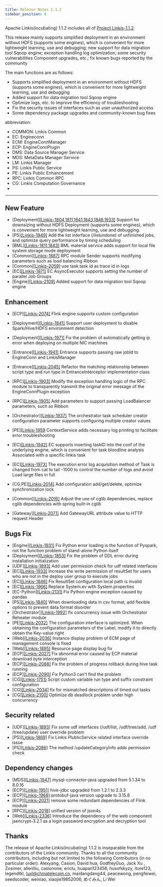 ```yaml
---
title: Release Notes 1.1.2
sidebar_position: 6
---
```


Apache Linkis(incubating) 1.1.2 includes all of [Project Linkis-1.1.2](https://github.com/apache/incubator-linkis/projects/20).


This release mainly supports simplified deployment in an environment without HDFS (supports some engines), which is convenient for more lightweight learning, use and debugging; new support for data migration tool Sqoop engine; exception handling log optimization; some security vulnerabilities Component upgrades, etc.; fix known bugs reported by the community

The main functions are as follows:
* Supports simplified deployment in an environment without HDFS (supports some engines), which is convenient for more lightweight learning, use and debugging
* Added support for data migration tool Sqoop engine
* Optimize logs, etc. to improve the efficiency of troubleshooting
* Fix the security issues of interfaces such as user unauthorized access
* Some dependency package upgrades and community-known bug fixes

abbreviation:
- COMMON: Linkis Common
- EC: Engineconn
- ECM: EngineConnManager
- ECP: EngineConnPlugin
- DMS: Data Source Manager Service
- MDS: MetaData Manager Service
- LM: Linkis Manager
- PS: Linkis Public Service
- PE: Linkis Public Enhancement
- RPC: Linkis Common RPC
- CG: Linkis Computation Governance
-

---
## New Feature
* \[Deployment][[Linkis-1804,1811,1841,1843,1846,1933]](https://github.com/apache/incubator-linkis/pull/1804) Support for downsizing without HDFS Deployment (supports some engines), which is convenient for more lightweight learning, use and debugging.
* \[PS][[Linkis-1949]](https://github.com/apache/incubator-linkis/pull/1949) Add the list interface (/listundone) of unfinished jobs, and optimize query performance by timing scheduling
* \[BML][[Linkis-1811,1843]](https://github.com/apache/incubator-linkis/pull/1843) BML material service adds support for local file system storage mode deployment
* \[Common][[Linkis-1887]](https://github.com/apache/incubator-linkis/pull/1887) RPC module Sender supports modifying parameters such as load balancing Ribbon
* \[Common][[Linkis-2059]](https://github.com/apache/incubator-linkis/issues/2059) use task task id as trace id in logs
* \[EC][[Linkis-1971]](https://github.com/apache/incubator-linkis/pull/1971) EC AsyncExecutor supports setting the number of parallel Job Groups
* \[Engine][[Linkis-2109]](https://github.com/apache/incubator-linkis/pull/2109) Added support for data migration tool Sqoop engine

## Enhancement
* \[ECP][[Linkis-2074]](https://github.com/apache/incubator-linkis/issues/2074) Flink engine supports custom configuration
* \[Deployment][[Linkis-1841]](https://github.com/apache/incubator-linkis/pull/1841) Support user deployment to disable Spark/Hive/HDFS environment detection
* \[Deployment][[Linkis-1971]](https://github.com/apache/incubator-linkis/pull/1989) Fix the problem of automatically getting ip error when deploying on multiple NIC machines

* \[Entrance][[Linkis-1941]](https://github.com/apache/incubator-linkis/pull/1941) Entrance supports passing raw jobId to EngineConn and LinkisManager
* \[Entrance][[Linkis-2045]](https://github.com/apache/incubator-linkis/issues/2045) Refactor the matching relationship between script type and run type in EntranceInterceptor implementation class
* \[RPC][[Linkis-1903]](https://github.com/apache/incubator-linkis/pull/1903/files) Modify the exception handling logic of the RPC module to transparently transmit the original error message of the EngineConnPlugin exception
* \[RPC][[Linkis-1905]](https://github.com/apache/incubator-linkis/pull/1905) Add parameters to support passing LoadBalancer parameters, such as Ribbon
* \[Orchestrator][[Linkis-1937]](https://github.com/apache/incubator-linkis/pull/1937) The orchestrator task scheduler creator configuration parameter supports configuring multiple creator values
* \[PE][[Linkis-1959](https://github.com/apache/incubator-linkis/pull/1959) ContextService adds necessary log printing to facilitate error troubleshooting
* \[EC][[Linkis-1942]](https://github.com/apache/incubator-linkis/pull/1942) EC supports inserting taskID into the conf of the underlying engine, which is convenient for task bloodline analysis Associated with a specific linkis task
* \[EC][[Linkis-1973]](https://github.com/apache/incubator-linkis/pull/1973) The execution error log acquisition method of Task is changed from cat to tail -1000 to control the number of logs and avoid Load large files in full
* \[CG,PE][[Linkis-2014]](https://github.com/apache/incubator-linkis/pull/2014) Add configuration add/get/delete, optimize synchronization lock
* \[Common][[Linkis-2016]](https://github.com/apache/incubator-linkis/pull/2016) Adjust the use of cglib dependencies, replace cglib dependencies with spring built-in cglib
* \[Gateway][[Linkis-2071]](https://github.com/apache/incubator-linkis/issues/2071) Add GatewayURL attribute value to HTTP request Header

## Bugs Fix
* \[Engine][[Linkis-1931]](https://github.com/apache/incubator-linkis/pull/1931) Fix Python error loading is the function of Pyspark, not the function problem of stand-alone Python itself
* \[Deployment][[Linkis-1853]](https://github.com/apache/incubator-linkis/pull/1853) Fix the problem of DDL error during installation initialization
* \[UDF][[Linkis-1893]](https://github.com/apache/incubator-linkis/pull/1893) Add user permission check for udf related interfaces
* \[EC][[Linkis-1933]](https://github.com/apache/incubator-linkis/pull/1933) Increase the write permission of resultSet for users who are not in the deploy user group to execute jobs
* \[EC][[Linkis-1846]](https://github.com/apache/incubator-linkis/pull/1846) Fix ResultSet configuration local path is invalid
* \[EC][[Linkis-1966]](https://github.com/apache/incubator-linkis/pull/1966) Replace System.ev with System.properties
* \[EC-Python][[Linkis-2131]](https://github.com/apache/incubator-linkis/pull/2131) Fix Python engine exception caused by pandas
* \[PS][[Linkis-1840]](https://github.com/apache/incubator-linkis/pull/1840) When downloading data in csv format, add flexible options to prevent data format disorder
* \[Orchestrator][[Linkis-1992]](https://github.com/apache/incubator-linkis/pull/1992) fix concurrency issue with Orchestrator Reheater module
* \[PE][[Linkis-2032]](https://github.com/apache/incubator-linkis/pull/2032) The configuration interface is optimized. When obtaining the configuration parameters of the Label, modify it to directly obtain the Key-value right
* \[Web][[Linkis-2036]](https://github.com/apache/incubator-linkis/pull/2036) Instance display problem of ECM page of management console is fixed
* \[Web][[Linkis-1895]](https://github.com/apache/incubator-linkis/pull/1895) Resource page display bug fix
* \[ECP][[Linkis-2027]](https://github.com/apache/incubator-linkis/pull/2027) Fix abnormal error caused by ECP material download byte interception
* \[ECP][[Linkis-2088]](https://github.com/apache/incubator-linkis/pull/2088) Fix the problem of progress rollback during hive task running
* \[ECP][[Linkis-2090]](https://github.com/apache/incubator-linkis/pull/2090) Fix Python3 can't find the problem
* \[CG][[Linkis-1751]](https://github.com/apache/incubator-linkis/pull/1751) Script custom variable run type and suffix constraint configuration
* \[CG][[Linkis-2034]](https://github.com/apache/incubator-linkis/pull/2034) fix for mismatched descriptions of timed out tasks
* \[CG][[Linkis-2100]](https://github.com/apache/incubator-linkis/pull/2100) Optimize db deadlock problem under high concurrency


## Security related
* \[UDF][[Linkis-1893]](https://github.com/apache/incubator-linkis/pull/1893) Fix some udf interfaces (/udf/list, /udf/tree/add, /udf /tree/update) user override problem
* \[PS][[Linkis-1869]](https://github.com/apache/incubator-linkis/pull/1869) Fix Linkis PlublicService related interface override issue
* \[PS][[Linkis-2086]](https://github.com/apache/incubator-linkis/pull/2086) The method /updateCategoryInfo adds permission check

## Dependency changes
* \[MDS][[Linkis-1947]](https://github.com/apache/incubator-linkis/pull/1947) mysql-connector-java upgraded from 5.1.34 to 8.0.16
* \[ECP][[Linkis-1951]](https://github.com/apache/incubator-linkis/pull/1951) hive-jdbc upgraded from 1.2.1 to 2.3.3
* \[ECP][[Linkis-1968]](https://github.com/apache/incubator-linkis/pull/1974) protobuf-java version upgrade to 3.15.8
* \[ECP][[Linkis-2021]](https://github.com/apache/incubator-linkis/pull/2021) remove some redundant dependencies of Flink module
* \[RPC][[Linkis-2018]](https://github.com/apache/incubator-linkis/pull/2018) unified version of json4s
* \[Web][[Linkis-2336]](https://github.com/apache/incubator-linkis/pull/2336) Introduce the dependency of the web component jsencrypt-3.2.1 as a login password encryption and decryption tool

## Thanks
The release of Apache Linkis(incubating) 1.1.2 is inseparable from the contributors of the Linkis community. Thanks to all the community contributors, including but not limited to the following Contributors (in no particular order): Alexyang, Casion, David hua, GodfreyGuo, Jack Xu , Zosimer, allenlliu, casionone, ericlu, huapan123456, husofskyzy, iture123, legendtkl, luxl@chinatelecom.cn, maidangdang44, peacewong, pengfeiwei, seedscoder, weixiao, xiaojie19852006, めぐみん, Li Wei